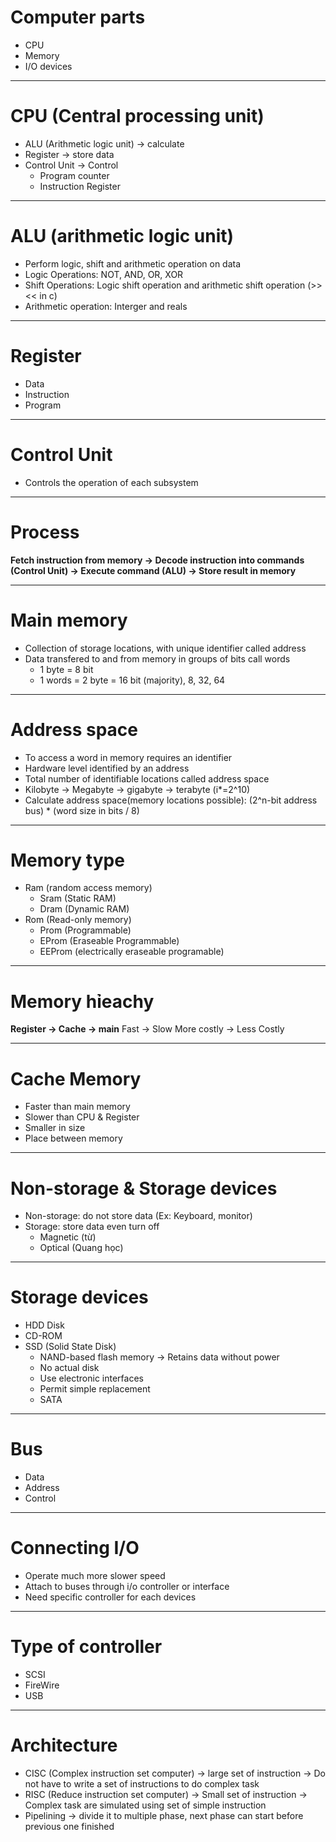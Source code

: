 # Computer parts
* CPU
* Memory
* I/O devices

----
# CPU (Central processing unit)
* ALU (Arithmetic logic unit) -> calculate
* Register -> store data
* Control Unit -> Control
  * Program counter
  * Instruction Register
----
# ALU (arithmetic logic unit)
* Perform logic, shift and arithmetic operation on data
* Logic Operations: NOT, AND, OR, XOR
* Shift Operations: Logic shift operation and arithmetic shift operation \(>> << in c\)
* Arithmetic operation: Interger and reals

----
# Register
* Data
* Instruction
* Program

----
# Control Unit
* Controls the operation of each subsystem

----
# Process
**Fetch instruction from memory -> Decode instruction into commands \(Control Unit\) -> Execute command (ALU) -> Store result in memory**

----
# Main memory
* Collection of storage locations, with unique identifier called address
* Data transfered to and from memory in groups of bits call words
  * 1 byte = 8 bit
  * 1 words = 2 byte = 16 bit \(majority\), 8, 32, 64

----
# Address space
* To access a word in memory requires an identifier
* Hardware level identified by an address
* Total number of identifiable locations called address space
* Kilobyte -> Megabyte -> gigabyte -> terabyte \(i*=2^10\)
* Calculate address space\(memory locations possible\): \(2^n-bit address bus\) * \(word size in bits / 8\) 

----
# Memory type
* Ram \(random access memory\)
  * Sram \(Static RAM\)
  * Dram \(Dynamic RAM\)
* Rom \(Read-only memory\)
   * Prom \(Programmable\)
   * EProm \(Eraseable Programmable\)
   * EEProm \(electrically eraseable programable\)

----
# Memory hỉeachy
**Register -> Cache -> main**
Fast -> Slow
More costly -> Less Costly

----
# Cache Memory
* Faster than main memory
* Slower than CPU & Register
* Smaller in size
* Place between memory

----
# Non-storage & Storage devices
* Non-storage: do not store data \(Ex: Keyboard, monitor\)
* Storage: store data even turn off
   * Magnetic \(từ\)
   * Optical \(Quang học\)

----
# Storage devices
* HDD Disk
* CD-ROM
* SSD \(Solid State Disk\)
   * NAND-based flash memory -> Retains data without power
   * No actual disk
   * Use electronic interfaces
   * Permit simple replacement 
   * SATA

----
# Bus
* Data
* Address
* Control

----
# Connecting I/O
* Operate much more slower speed
* Attach to buses through i/o controller or interface
* Need specific controller for each devices

----
# Type of controller
* SCSI
* FireWire
* USB

----
# Architecture
* CISC \(Complex instruction set computer\) -> large set of instruction -> Do not have to write a set of instructions to do complex task
* RISC \(Reduce instruction set computer\) -> Small set of instruction -> Complex task are simulated using set of simple instruction
* Pipelining -> divide it to multiple phase, next phase can start before previous one finished
